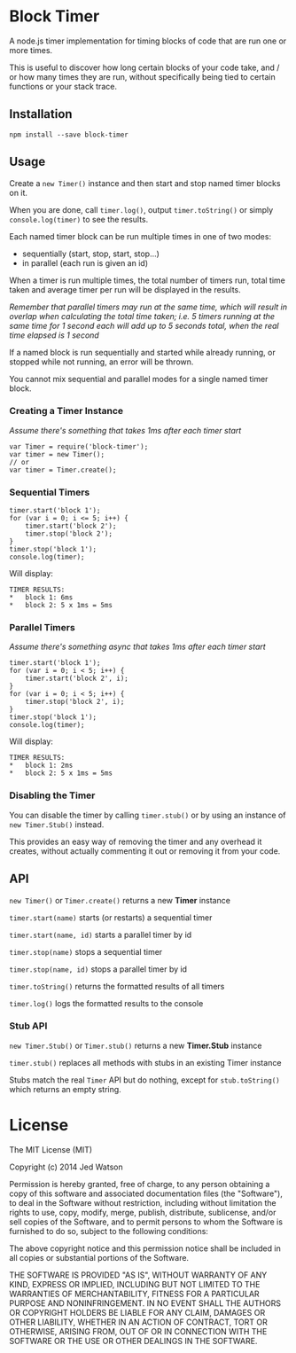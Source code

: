 Block Timer
===========

A node.js timer implementation for timing blocks of code that are run one or more times.

This is useful to discover how long certain blocks of your code take, and / or how many times they are run, without specifically being tied to certain functions or your stack trace.


## Installation

```
npm install --save block-timer
```

## Usage

Create a `new Timer()` instance and then start and stop named timer blocks on it.

When you are done, call `timer.log()`, output `timer.toString()` or simply `console.log(timer)` to see the results.

Each named timer block can be run multiple times in one of two modes:

*	sequentially (start, stop, start, stop...)
*	in parallel (each run is given an id)

When a timer is run multiple times, the total number of timers run, total time taken and average timer per run will be displayed in the results.

*Remember that parallel timers may run at the same time, which will result in overlap when calculating the total time taken; i.e. 5 timers running at the same time for 1 second each will add up to 5 seconds total, when the real time elapsed is 1 second*

If a named block is run sequentially and started while already running, or stopped while not running, an error will be thrown.

You cannot mix sequential and parallel modes for a single named timer block.

### Creating a Timer Instance

*Assume there's something that takes 1ms after each timer start*

```
var Timer = require('block-timer');
var timer = new Timer();
// or
var timer = Timer.create();
```

### Sequential Timers

```
timer.start('block 1');
for (var i = 0; i <= 5; i++) {
	timer.start('block 2');
	timer.stop('block 2');
}
timer.stop('block 1');
console.log(timer);
```

Will display:

```
TIMER RESULTS:
*   block 1: 6ms
*   block 2: 5 x 1ms = 5ms
```

### Parallel Timers

*Assume there's something async that takes 1ms after each timer start*

```
timer.start('block 1');
for (var i = 0; i < 5; i++) {
	timer.start('block 2', i);
}
for (var i = 0; i < 5; i++) {
	timer.stop('block 2', i);
}
timer.stop('block 1');
console.log(timer);
```

Will display:

```
TIMER RESULTS:
*   block 1: 2ms
*   block 2: 5 x 1ms = 5ms
```

### Disabling the Timer

You can disable the timer by calling `timer.stub()` or by using an instance of `new Timer.Stub()` instead.

This provides an easy way of removing the timer and any overhead it creates, without actually commenting it out or removing it from your code.


## API

`new Timer()` or `Timer.create()` returns a new **Timer** instance

`timer.start(name)` starts (or restarts) a sequential timer

`timer.start(name, id)` starts a parallel timer by id

`timer.stop(name)` stops a sequential timer

`timer.stop(name, id)` stops a parallel timer by id

`timer.toString()` returns the formatted results of all timers

`timer.log()` logs the formatted results to the console


### Stub API

`new Timer.Stub()` or `Timer.stub()` returns a new **Timer.Stub** instance

`timer.stub()` replaces all methods with stubs in an existing Timer instance

Stubs match the real `Timer` API but do nothing, except for `stub.toString()` which returns an empty string.


License
=======

The MIT License (MIT)

Copyright (c) 2014 Jed Watson

Permission is hereby granted, free of charge, to any person obtaining a copy
of this software and associated documentation files (the "Software"), to deal
in the Software without restriction, including without limitation the rights
to use, copy, modify, merge, publish, distribute, sublicense, and/or sell
copies of the Software, and to permit persons to whom the Software is
furnished to do so, subject to the following conditions:

The above copyright notice and this permission notice shall be included in all
copies or substantial portions of the Software.

THE SOFTWARE IS PROVIDED "AS IS", WITHOUT WARRANTY OF ANY KIND, EXPRESS OR
IMPLIED, INCLUDING BUT NOT LIMITED TO THE WARRANTIES OF MERCHANTABILITY,
FITNESS FOR A PARTICULAR PURPOSE AND NONINFRINGEMENT. IN NO EVENT SHALL THE
AUTHORS OR COPYRIGHT HOLDERS BE LIABLE FOR ANY CLAIM, DAMAGES OR OTHER
LIABILITY, WHETHER IN AN ACTION OF CONTRACT, TORT OR OTHERWISE, ARISING FROM,
OUT OF OR IN CONNECTION WITH THE SOFTWARE OR THE USE OR OTHER DEALINGS IN THE
SOFTWARE.

